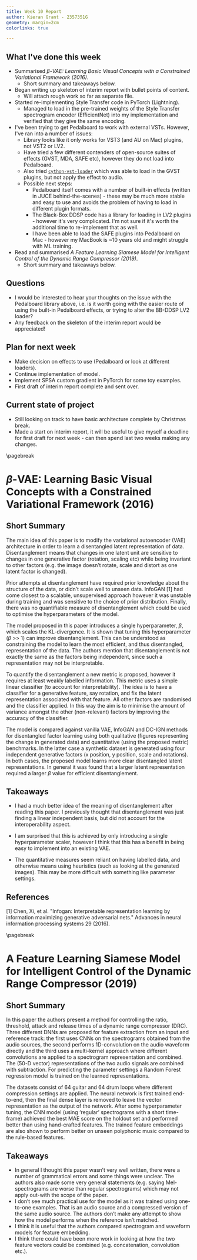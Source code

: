 ```yaml
---
title: Week 10 Report
author: Kieran Grant - 2357351G
geometry: margin=2cm
colorlinks: true

---
```


## What I've done this week
- Summarised *$\beta$-VAE: Learning Basic Visual Concepts with a Constrained Variational Framework (2016)*.
  - Short summary and takeaways below.
- Began writing up skeleton of interim report with bullet points of content.
  - Will attach rough work so far as separate file.
- Started re-implementing Style Transfer code in PyTorch (Lightning).
  - Managed to load in the pre-trained weights of the Style Transfer spectrogram encoder (EfficientNet) into my implementation and verified that they give the same encoding.
- I've been trying to get Pedalboard to work with external VSTs. However, I've ran into a number of issues:
  - Library looks like it only works for VST3 (and AU on Mac) plugins, not VST2 or LV2.
  - Have tried a few different contenders of open-source suites of effects (GVST, MDA, SAFE etc), however they do not load into Pedalboard.
  - Also tried [`cython-vst-loader`](https://github.com/hq9000/cython-vst-loader) which was able to load in the GVST plugins, but not apply the effect to audio.
  - Possible next steps:
    - Pedalboard itself comes with a number of built-in effects (written in JUCE behind-the-scenes) - these may be much more stable and easy to use and avoids the problem of having to load in different plugin formats.
    - The Black-Box DDSP code has a library for loading in LV2 plugins - however it's very complicated. I'm not sure if it's worth the additional time to re-implement that as well.
    - I have been able to load the SAFE plugins into Pedalboard on Mac - however my MacBook is ~10 years old and might struggle with ML training.
- Read and summarised *A Feature Learning Siamese Model for Intelligent Control of the Dynamic Range Compressor (2019)*.
  - Short summary and takeaways below.


## Questions
- I would be interested to hear your thoughts on the issue with the Pedalboard library above, i.e. is it worth going with the easier route of using the built-in Pedalboard effects, or trying to alter the BB-DDSP LV2 loader?
- Any feedback on the skeleton of the interim report would be appreciated!

## Plan for next week
- Make decision on effects to use (Pedalboard or look at different loaders).
- Continue implementation of model.
- Implement SPSA custom gradient in PyTorch for some toy examples.
- First draft of interim report complete and sent over.

## Current state of project
- Still looking on track to have basic architecture complete by Christmas break.
- Made a start on interim report, it will be useful to give myself a deadline for first draft for next week - can then spend last two weeks making any changes.

\pagebreak
# $\beta$-VAE: Learning Basic Visual Concepts with a Constrained Variational Framework (2016)

## Short Summary
The main idea of this paper is to modify the variational autoencoder (VAE) architecture in order to learn a disentangled latent representation of data. Disentanglement means that changes in one latent unit are sensitive to changes in one generative factor (rotation, scaling etc) while being invariant to other factors (e.g. the image doesn’t rotate, scale and distort as one latent factor is changed).

Prior attempts at disentanglement have required prior knowledge about the structure of the data, or didn’t scale well to unseen data. InfoGAN [1] had come closest to a scalable, unsupervised approach however it was unstable during training and was sensitive to the choice of prior distribution. Finally, there was no quantifiable measure of disentanglement which could be used to optimise the hyperparameters of the model.

The model proposed in this paper introduces a single hyperparameter, $\beta$, which scales the KL-divergence. It is shown that tuning this hyperparameter ($\beta$ >> 1) can improve disentanglement. This can be understood as constraining the model to learn the most efficient, and thus disentangled, representation of the data. The authors mention that disentanglement is not exactly the same as the factors being independent, since such a representation may not be interpretable.

To quantify the disentanglement a new metric is proposed, however it requires at least weakly labelled information. This metric uses a simple linear classifier (to account for interpretability). The idea is to have a classifier for a generative feature, say rotation, and fix the latent representation associated with that feature. All other factors are randomised and the classifier applied. In this way the aim is to minimise the amount of variance amongst the other (non-relevant) factors by improving the accuracy of the classifier.

The model is compared against vanilla VAE, InfoGAN and DC-IGN methods for disentangled factor learning using both qualitative (figures representing the change in generated data) and quantitative (using the proposed metric) benchmarks. In the latter case a synthetic dataset is generated using four independent generative factors (x position, y position, scale and rotations). In both cases, the proposed model learns more clear disentangled latent representations. In general it was found that a larger latent representation required a larger $\beta$ value for efficient disentanglement.

## Takeaways

- I had a much better idea of the meaning of disentanglement after reading this paper. I previously thought that disentanglement was just finding a linear independent basis, but did not account for the interoperability aspect.

- I am surprised that this is achieved by only introducing a single hyperparameter scaler, however I think that this has a benefit in being easy to implement into an existing VAE.

- The quantitative measures seem reliant on having labelled data, and otherwise means using heuristics (such as looking at the generated images). This may be more difficult with something like parameter settings.

## References

[1] Chen, Xi, et al. "Infogan: Interpretable representation learning by information maximizing generative adversarial nets." Advances in neural information processing systems 29 (2016).


\pagebreak
# A Feature Learning Siamese Model for Intelligent Control of the Dynamic Range Compressor (2019)

## Short Summary
In this paper the authors present a method for controlling the ratio, threshold, attack and release times of a dynamic range compressor (DRC). Three different DNNs are proposed for feature extraction from an input and reference track: the first uses CNNs on the spectrograms obtained from the audio sources, the second performs 1D-convolution on the audio waveform directly and the third uses a multi-kernel approach where different convolutions are applied to a spectrogram representation and combined. The (50-D vector) representations of the two audio signals are combined with subtraction. For predicting the parameter settings a Random Forest regression model is trained on the learned representations.

The datasets consist of 64 guitar and 64 drum loops where different compression settings are applied. The neural network is first trained end-to-end, then the final dense layer is removed to leave the vector representation as the output of the network. After some hyperparameter tuning, the CNN model (using ‘regular’ spectrograms with a short time-frame) achieved the best MAE score on the holdout set and performed better than using hand-crafted features. The trained feature embeddings are also shown to perform better on unseen polyphonic music compared to the rule-based features.


## Takeaways
- In general I thought this paper wasn’t very well written, there were a number of grammatical errors and some things were unclear. The authors also made some very general statements (e.g. saying Mel-spectrograms are worse than regular spectrograms) which may not apply out-with the scope of the paper.
- I don’t see much practical use for the model as it was trained using one-to-one examples. That is an audio source and a compressed version of the same audio source. The authors don’t make any attempt to show how the model performs when the reference isn’t matched.
- I think it is useful that the authors compared spectrogram and waveform models for feature embedding.
- I think there could have been more work in looking at how the two feature vectors could be combined (e.g. concatenation, convolution etc.).

